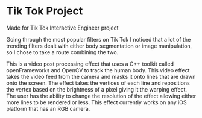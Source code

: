 # Tik Tok Project
Made for Tik Tok Interactive Engineer project

Going through the most popular filters on Tik Tok I noticed that a lot of the trending filters dealt with either body segmentation or image manipulation, so I chose to take a route combining the two.  

This is a video post processing effect that uses a C++ toolkit called openFrameworks and OpenCV to track the human body. This video effect takes the video feed from the camera and masks it onto lines that are drawn onto the screen. The effect takes the vertices of each line and repositions the vertex based on the brightness of a pixel giving it the warping effect. The user has the ability to change the resolution of the effect allowing either more lines to be rendered or less. This effect currently works on any iOS platform that has an RGB camera. 
